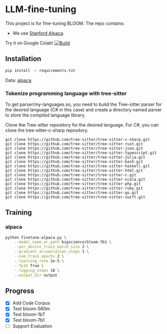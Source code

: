 # LLM-fine-tuning

This project is for fine-tuning BLOOM. The repo contains:
- We use [Stanford Alpaca](https://github.com/tatsu-lab/stanford_alpaca).

Try it on Google Colab! <a href="https://colab.research.google.com/github/hyintell/BLOOM-fine-tuning/blob/main/finetune.ipynb"> 
        <img alt="Build" src="https://colab.research.google.com/assets/colab-badge.svg">
    </a>

## Installation

```bash
pip install -r requirements.txt
```

Data: [alpaca](https://huggingface.co/datasets/tatsu-lab/alpaca)

### Tokenize programming language with tree-sitter
To get parser/my-languages.so, you need to build the Tree-sitter parser for the desired language (C# in this case) and create a directory named parser to store the compiled language library. 

Clone the Tree-sitter repository for the desired language. For C#, you can clone the tree-sitter-c-sharp repository.
```
git clone https://github.com/tree-sitter/tree-sitter-c-sharp.git 
git clone https://github.com/tree-sitter/tree-sitter-rust.git
git clone https://github.com/tree-sitter/tree-sitter-json.git
git clone https://github.com/tree-sitter/tree-sitter-typescript.git
git clone https://github.com/tree-sitter/tree-sitter-julia.git
git clone https://github.com/tree-sitter/tree-sitter-bash.git
git clone https://github.com/tree-sitter/tree-sitter-haskell.git
git clone https://github.com/tree-sitter/tree-sitter-html.git
git clone https://github.com/tree-sitter/tree-sitter-c.git
git clone https://github.com/tree-sitter/tree-sitter-scala.git
git clone https://github.com/tree-sitter/tree-sitter-php.git
git clone https://github.com/tree-sitter/tree-sitter-ruby.git
git clone https://github.com/tree-sitter/tree-sitter-go.git
git clone https://github.com/tree-sitter/tree-sitter-swift.git
```

## Training

### alpaca

```bash
python finetune-alpaca.py \
    --model_name_or_path bigscience/bloom-7b1 \
    --per_device_train_batch_size 2 \
    --gradient_accumulation_steps 1 \
    --num_train_epochs 2 \
    --learning_rate 2e-5 \
    --fp16 True \
    --logging_steps 10 \
    --output_dir output
```

## Progress
- [x] Add Code Corpus
- [x] Test bloom-560m
- [x] Test bloom-1b7
- [X] Test bloom-7b1
- [ ] Support Evaluation
